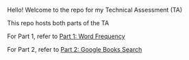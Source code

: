 Hello! Welcome to the repo for my Technical Assessment (TA)

This repo hosts both parts of the TA

For Part 1, refer to [Part 1: Word Frequency](/part_1)

For Part 2, refer to [Part 2: Google Books Search](/google-books-finder) 
